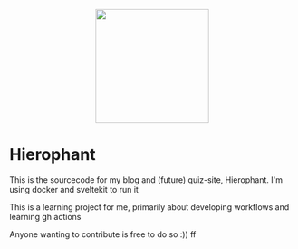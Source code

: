 <p align="center">
<img src="https://hierophant.ams3.cdn.digitaloceanspaces.com/static%2Fimages%2FLogofaint.png" width="200">

# Hierophant
 </p>
This is the sourcecode for my blog and (future) quiz-site, Hierophant. I'm using docker and sveltekit to run it

This is a learning project for me, primarily about developing workflows and learning gh actions

Anyone wanting to contribute is free to do so :))
ff
